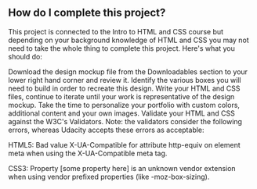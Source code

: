 ## How do I complete this project?

This project is connected to the Intro to HTML and CSS course but depending on your background knowledge of HTML and CSS you may not need to take the whole thing to complete this project. Here's what you should do:

Download the design mockup file from the Downloadables section to your lower right hand corner and review it.
Identify the various boxes you will need to build in order to recreate this design.
Write your HTML and CSS files, continue to iterate until your work is representative of the design mockup.
Take the time to personalize your portfolio with custom colors, additional content and your own images.
Validate your HTML and CSS against the W3C's Validators. Note: the validators consider the following errors, whereas Udacity accepts these errors as acceptable:

HTML5: Bad value X-UA-Compatible for attribute http-equiv on element meta when using the X-UA-Compatible meta tag.

CSS3: Property [some property here] is an unknown vendor extension when using vendor prefixed properties (like -moz-box-sizing).